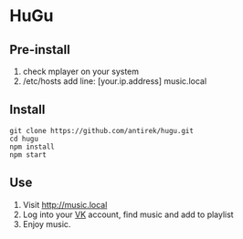 HuGu
==========

Pre-install
-----------

1. check mplayer on your system
2. /etc/hosts add line: [your.ip.address] music.local

Install
-------

    git clone https://github.com/antirek/hugu.git
    cd hugu
    npm install
    npm start

Use
---

1. Visit http://music.local
3. Log into your [VK](http://vk.com) account, find music and add to playlist
4. Enjoy music.

